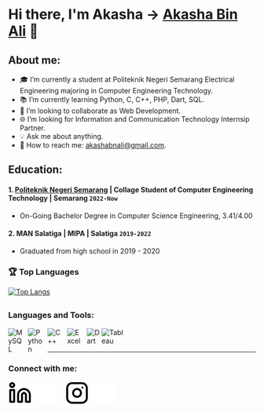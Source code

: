 # Hi there, I'm  Akasha -> [Akasha Bin Ali](https://www.instagram.com/akashaa.9?utm_source=qr&igsh=dWg2c3dqOGJsYmp3) 👋
## About me:
- 🎓 I’m currently a student at Politeknik Negeri Semarang Electrical Engineering majoring in Computer Engineering Technology.
- 📚 I’m currently learning Python, C, C++, PHP, Dart, SQL.
- 🤝 I’m looking to collaborate as Web Development.
- 🌐 I’m looking for Information and Communication Technology Internsip Partner.
- 💡 Ask me about anything.
- 📩 How to reach me: akashabnali@gmail.com.

## Education:

#### 1. [Politeknik Negeri Semarang](https://web.polines.ac.id/en_us/) | Collage Student of Computer Engineering Technology | Semarang `2022-Now`
   - On-Going Bachelor Degree in Computer Science Engineering, 3.41/4.00
 #### 2. MAN Salatiga | MIPA | Salatiga `2019-2022`
   - Graduated from high school in 2019 - 2020

### 🏆 Top Languages
[![Top Langs](https://github-readme-stats.vercel.app/api/top-langs/?username=off1Aksh&layout=compact&theme=radical)](https://github.com/imarif69/github-readme-stats)

##


### Languages and Tools:

[<img align="left" alt="MySQL" width="30px" src="https://cdn.jsdelivr.net/gh/devicons/devicon/icons/mysql/mysql-original.svg" style="padding-right:10px;" />][webdev]
[<img align="left" alt="Python" width="30px" src="https://upload.wikimedia.org/wikipedia/commons/thumb/c/c3/Python-logo-notext.svg/110px-Python-logo-notext.svg.png?20100317150552" style="padding-right:10px;" />][webdev]
[<img align="left" alt="C++" width="30px" src="https://upload.wikimedia.org/wikipedia/commons/thumb/1/18/ISO_C%2B%2B_Logo.svg/250px-ISO_C%2B%2B_Logo.svg.png" style="padding-right:10px;" />][webdev]
[<img align="left" alt="Excel" width="30px" src="https://is2-ssl.mzstatic.com/image/thumb/Purple126/v4/a8/fd/5a/a8fd5a84-c6f1-355f-3b9f-6e86598efaa3/XCEL.png/1200x630bb.png" style="padding-right:10px;" />][webdev]
[<img align="left" alt="Dart" width="30px" src="https://upload.wikimedia.org/wikipedia/commons/thumb/f/fe/Dart_programming_language_logo.svg/250px-Dart_programming_language_logo.svg.png" style="padding-right:0px;" />][webdev]
[<img align="left" alt="Tableau" width="50px" src="https://logos-world.net/wp-content/uploads/2021/10/Tableau-Symbol.png" style="padding-right:10px;" />][webdev]

<br />
<br />

---
### Connect with me:


[![website](./img/linkedin-light.svg)](https://www.linkedin.com/in/ilham-muhammad-arif-751252369#gh-light-mode-only)
[![website](./img/linkedin-dark.svg)](https://www.linkedin.com/in/ilham-muhammad-arif-751252369#gh-dark-mode-only)
&nbsp;&nbsp;
[![website](./img/instagram-light.svg)](https://www.instagram.com/ilhmarfff?igsh=MXhiZnFxZWdxZDlsdw==gh-light-mode-only)
[![website](./img/instagram-dark.svg)](https://www.instagram.com/ilhmarfff?igsh=MXhiZnFxZWdxZDlsdw==#gh-dark-mode-only)



[webdev]: https://github.com/imarif69/imarif69/
